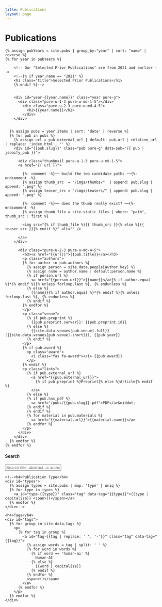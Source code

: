 ```yaml
---
title: Publications
layout: page
---
```

<div id="pubs" class="pure-g">
  <div id="content" class="pure-u-1 pure-u-md-3-4">
    <h1 class="title">Publications</h1>

    {% assign pubYears = site.pubs | group_by:"year" | sort: "name" | reverse %}
    {% for year in pubYears %}

        <!-- Our "Selected Prior Publications" are from 2021 and earlier -->
        <!--{% if year.name == "2021" %}
        <h1 class="title">Selected Prior Publications</h1>
        {% endif %}-->


        <div id="year-{{year.name}}" class="year pure-g">
          <div class="pure-u-1-3 pure-u-md-1-5"></div>
            <div class="pure-u-2-3 pure-u-md-4-5">
              <h2>{{year.name}}</h2>
            </div>
        </div>


      {% assign pubs = year.items | sort: 'date' | reverse %}
      {% for pub in pubs %}
        {% assign url = pub.external_url | default: pub.url | relative_url | replace: 'index.html', '' %}
        <div id="{{pub.slug}}" class="pub pure-g" data-pub='{{ pub | jsonify_pub }}'>

          <div class="thumbnail pure-u-1-3 pure-u-md-1-5">
          <a href="{{ url }}">

            {%- comment -%}── build the two candidate paths ──{%- endcomment -%}
            {% assign thumb_src  = "/imgs/thumbs/"  | append: pub.slug | append: ".png" %}
            {% assign teaser_src = "/imgs/teasers/" | append: pub.slug | append: ".png" %}

            {%- comment -%}── does the thumb really exist? ──{%- endcomment -%}
            {% assign thumb_file = site.static_files | where: "path", thumb_src | first %}

            <img src="{% if thumb_file %}{{ thumb_src }}{% else %}{{ teaser_src }}{% endif %}" alt="" />

          </a>
        </div>

          <div class="pure-u-2-3 pure-u-md-4-5">
            <h3><a href="{{url}}">{{pub.title}}</a></h3>
            <p class="authors">
            {% for author in pub.authors %}
              {% assign person = site.data.people[author.key] %}
              {% assign name = author.name | default:person.name %}
              {% if person.url %}
                <a href="{{person.url}}">{{name}}</a>{% if author.equal %}*{% endif %}{% unless forloop.last %}, {% endunless %}
              {% else %}
                {{name}}{% if author.equal %}*{% endif %}{% unless forloop.last %}, {% endunless %}
              {% endif %}
            {% endfor %}
            </p>
            <p class="venue">
              {% if pub.preprint %}
                {{pub.preprint.server}}: {{pub.preprint.id}}
              {% else %}
                {{site.data.venues[pub.venue].full}} ({{site.data.venues[pub.venue].short}}), {{pub.year}}
              {% endif %}
            </p>
            {% if pub.award %}
              <p class="award">
                <i class="fas fa-award"></i> {{pub.award}}
              </p>
            {% endif %}
            <p class="links">
              {% if pub.external_url %}
                <a href="{{pub.external_url}}">
                  {% if pub.preprint %}Preprint{% else %}Article{% endif %}
                </a>
              {% else %}
              {% if pub.has_pdf %}
                <a href="/pubs/{{pub.slug}}.pdf">PDF</a>&middot; 
              {% endif %}
              {% endif %}
              {% for material in pub.materials %}
                <a href="{{material.url}}">{{material.name}}</a>
              {% endfor %}
            </p>
          </div>
        </div>
      {% endfor %}
    {% endfor %}
  </div> 
  
  <div id="sidebar" class="pure-u-1 pure-u-md-1-4">
    <h4>Search</h4>
    <input type="text" id="search" placeholder="Search title, abstract, or authors...">

    <!--<h4>Publication Type</h4>
    <div id="types">
      {% assign types = site.pubs | map: 'type' | uniq %}
      {% for type in types %}
        <a id="type-{{type}}" class="tag" data-tag="{{type}}">{{type | capitalize}} <span>()</span></a>
      {% endfor %}
    </div>-->

    <h4>Tags</h4>
    <div id="tags">
      {% for group in site.data.tags %}
        <p>
          {% for tag in group %}
            <a id="tag-{{tag | replace: ' ', '-'}}" class="tag" data-tag="{{tag}}">
              {% assign words = tag | split: ' ' %}
              {% for word in words %}
                {% if word == 'human-ai' %}
                  Human-AI
                {% else %}
                  {{word | capitalize}}
                {% endif %}
              {% endfor %}
              <span>()</span>
            </a>
          {% endfor %}
        </p>
      {% endfor %}
    </div>
  </div>  
</div>